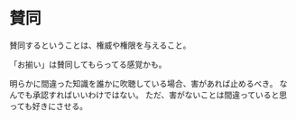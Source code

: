 # 賛同

賛同するということは、権威や権限を与えること。

「お揃い」は賛同してもらってる感覚かも。

明らかに間違った知識を誰かに吹聴している場合、害があれば止めるべき。
なんでも承認すればいいわけではない。
ただ、害がないことは間違っていると思っても好きにさせる。
